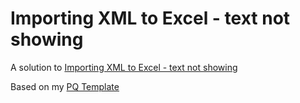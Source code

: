 # Importing XML to Excel - text not showing

A solution to [Importing XML to Excel - text not showing](https://www.reddit.com/r/excel/comments/bfhyto/importing_xml_to_excel_text_not_showing/)

Based on my [PQ Template](https://github.com/tirlibibi17/excel-pq/tree/master/PQ%20Template)
